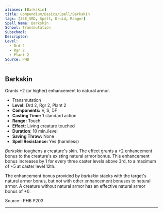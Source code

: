 ```yaml
---
aliases: [Barkskin]
title: Compendium/Basics/Spell/Barkskin
tags: [35E_SRD, Spell, Druid, Ranger]
Spell Name: Barkskin
School: Transmutation
Subschool: 
Descriptor: 
Level:
  - Drd 2
  - Rgr 2
  - Plant 2
Source: PHB
---
```



## Barkskin

Grants +2 (or higher) enhancement to natural armor.

*   Transmutation
*   **Level:** Drd 2, Rgr 2, Plant 2
*   **Components:** V, S, DF
*   **Casting Time:** 1 standard action
*   **Range:** Touch
*   **Effect:** Living creature touched
*   **Duration:** 10 min./level
*   **Saving Throw:** None
*   **Spell Resistance:** Yes (harmless)

<p><i>Barkskin</i> toughens a creature's skin. The effect grants a +2 enhancement bonus to the creature's existing natural armor bonus. This enhancement bonus increases by 1 for every three caster levels above 3rd, to a maximum of +5 at caster level 12th.</p><p>The enhancement bonus provided by <i>barkskin</i> stacks with the target's natural armor bonus, but not with other enhancement bonuses to natural armor. A creature without natural armor has an effective natural armor bonus of +0.</p>

Source : PHB P203

---
